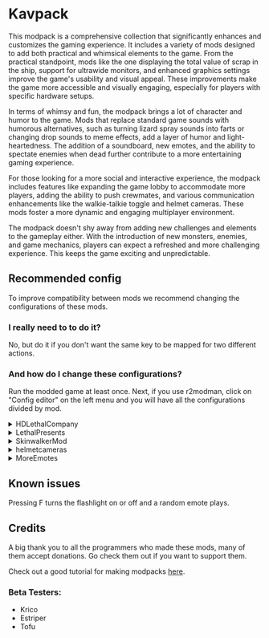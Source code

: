 # Kavpack
This modpack is a comprehensive collection that significantly enhances and customizes the gaming experience. It includes a variety of mods designed to add both practical and whimsical elements to the game. From the practical standpoint, mods like the one displaying the total value of scrap in the ship, support for ultrawide monitors, and enhanced graphics settings improve the game's usability and visual appeal. These improvements make the game more accessible and visually engaging, especially for players with specific hardware setups.

In terms of whimsy and fun, the modpack brings a lot of character and humor to the game. Mods that replace standard game sounds with humorous alternatives, such as turning lizard spray sounds into farts or changing drop sounds to meme effects, add a layer of humor and light-heartedness. The addition of a soundboard, new emotes, and the ability to spectate enemies when dead further contribute to a more entertaining gaming experience.

For those looking for a more social and interactive experience, the modpack includes features like expanding the game lobby to accommodate more players, adding the ability to push crewmates, and various communication enhancements like the walkie-talkie toggle and helmet cameras. These mods foster a more dynamic and engaging multiplayer environment.

The modpack doesn't shy away from adding new challenges and elements to the gameplay either. With the introduction of new monsters, enemies, and game mechanics, players can expect a refreshed and more challenging experience. This keeps the game exciting and unpredictable.

## Recommended config
To improve compatibility between mods we recommend changing the configurations of these mods.

### I really need to to do it?
No, but do it if you don't want the same key to be mapped for two different actions.

### And how do I change these configurations?
Run the modded game at least once. Next, if you use r2modman, click on "Config editor" on the left menu and you will have all the configurations divided by mod.

<details>
  <summary>HDLethalCompany</summary>
  For better video quality:
  
  - EnableAA: true
  - FogQuality: 2
  - LOD: 2
</details>

<details>
  <summary>LethalPresents</summary>
  
  - ShouldSpawnMines: false
</details>

<details>
  <summary>SkinwalkerMod</summary>
  
  - Other Enemies (Including Modded): false
</details>

<details>
  <summary>helmetcameras</summary>
  
  - monitorResolution: 3
  - monitorResolution: 30
</details>

<details>
  <summary>MoreEmotes</summary>
  
  - Key: B
</details>

## Known issues
Pressing F turns the flashlight on or off and a random emote plays.

## Credits
A big thank you to all the programmers who made these mods, many of them accept donations. Go check them out if you want to support them.

Check out a good tutorial for making modpacks [here](https://youtu.be/I874crIMHKQ).

### Beta Testers:
- Krico
- Estriper
- Tofu